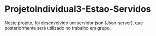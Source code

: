 # ProjetoIndividual3-Estao-Servidos
 Neste projeto, foi desenvolvido um servidor json (Json-server), que posteriormente será utilizado no trabalho em grupo.
